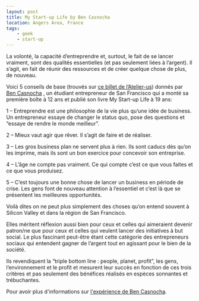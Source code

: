 ```yaml
---
layout: post
title: My Start-up Life by Ben Casnocha
location: Angers Area, France
tags:
    - geek
    - start-up
---
```


La volonté, la capacité d’entreprendre et, surtout, le fait de se lancer vraiment, sont des qualités essentielles (et pas seulement liées à l’argent). Il s’agit, en fait de réunir des ressources et de créer quelque chose de plus, de nouveau.  


Voici 5 conseils de base (trouvés sur <a href="http://www.atelier-us.com/article.php?artid=387&date=2008-02-28">ce billet de l’Atelier-us</a>) donnés par <a href="http://www.casnocha.com/">Ben Casnocha</a> , un étudiant entrepreneur de San Francisco qui a monté sa première boîte à 12 ans et publié son livre My Start-up Life à 19 ans:  


1 – Entreprendre est une philosophie de la vie plus qu’une idée de business. Un entrepreneur essaye de changer le status quo, pose des questions et “essaye de rendre le monde meilleur”.  


2 – Mieux vaut agir que rêver. Il s’agit de faire et de réaliser.  


3 – Les gros business plan ne servent plus à rien. Ils sont caducs dès qu’on les imprime, mais ils sont un bon exercice pour concevoir son entreprise.  


4 – L’âge ne compte pas vraiment. Ce qui compte c’est ce que vous faites et ce que vous produisez.  


5 – C’est toujours une bonne chose de lancer un business en période de crise. Les gens font de nouveau attention à l’essentiel et c’est là que se présentent les meilleures opportunités.  


Voilà dites on ne peut plus simplement des choses qu’on entend souvent à Silicon Valley et dans la région de San Francisco.  


Elles méritent réflexion aussi bien pour ceux et celles qui aimeraient devenir patron/ne que pour ceux et celles qui veulent lancer des initiatives à but social. Le plus fascinant peut-être étant cette catégorie des entrepreneurs sociaux qui entendent gagner de l’argent tout en agissant pour le bien de la société.  


Ils revendiquent la “triple bottom line : people, planet, profit”, les gens, l’environnement et le profit et mesurent leur succès en fonction de ces trois critères et pas seulement des bénéfices réalisés en espèces sonnantes et trébuchantes.  


Pour avoir plus d'informations sur <a href="http://www.mystartuplife.com/">l'expérience de Ben Casnocha</a>.

